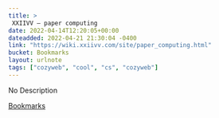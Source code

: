 ```yaml
---
title: > 
 XXIIVV — paper computing
date: 2022-04-14T12:20:05+00:00
dateadded: 2022-04-21 21:30:04 -0400
link: "https://wiki.xxiivv.com/site/paper_computing.html"
bucket: Bookmarks
layout: urlnote
tags: ["cozyweb", "cool", "cs", "cozyweb"]
--- 
```

No Description
 <!-- end excerpt --> 
<div class='bucket'><a class='internal-link' href='/buckets/bookmarks'>Bookmarks</a></div> 
